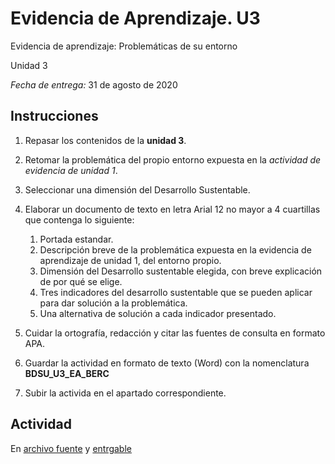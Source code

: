# Evidencia de Aprendizaje. U3

Evidencia de aprendizaje: Problemáticas de su entorno

Unidad 3

_Fecha de entrega:_ 31 de agosto de 2020


## Instrucciones

1. Repasar los contenidos de la __unidad 3__.

2. Retomar la problemática del propio entorno expuesta en la _actividad de evidencia de unidad 1_.

3. Seleccionar una dimensión del Desarrollo Sustentable.

4. Elaborar un documento de texto en letra Arial 12 no mayor a 4 cuartillas que contenga lo siguiente:
    1. Portada estandar.
    2. Descripción breve de la problemática expuesta en la evidencia de aprendizaje de unidad 1, del entorno propio.
    3. Dimensión del Desarrollo sustentable elegida, con breve explicación de por qué se elige.
    4. Tres indicadores del desarrollo sustentable que se pueden aplicar para dar solución a la problemática.
    5. Una alternativa de solución a cada indicador presentado.

4. Cuidar la ortografía, redacción y citar las fuentes de consulta en formato APA.

5. Guardar la actividad en formato de texto (Word) con la nomenclatura __BDSU_U3_EA_BERC__

6. Subir la activida en el apartado correspondiente.

## Actividad

En [archivo fuente](./BDSU_U3_EA_BERC.tex) y [entrgable](./BDSU_U3_EA_BERC.pdf)